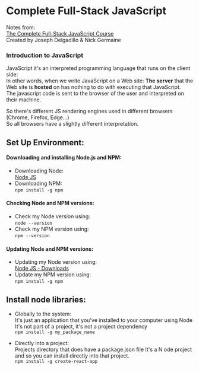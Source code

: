# Complete Full-Stack JavaScript

Notes from:        
[The Complete Full-Stack JavaScript Course](https://www.udemy.com/course/full-stack-javascript/)  
Created by Joseph Delgadillo & Nick Germaine


### Introduction to JavaScript

JavaScript  it's an interpreted programming language that runs on the client side:      
In other words, when we write JavaScript on a Web site: 
**The server** that the Web site is **hosted** on has nothing to do with executing that JavaScript.       
The javascript code is sent to the browser of the user and interpreted on their machine.

So there's different JS rendering engines used in different browsers (Chrome, Firefox, Edge...)     
So all browsers have a slightly different interpretation.

## Set Up Environment:

#### Downloading and installing Node.js and NPM:
* Downloading Node:    
 [Node JS](https://nodejs.org/en/)
* Downloading NPM:    
 `npm install -g npm`

#### Checking Node and NPM versions:
* Check my Node version using:    
 `node --version`
* Check my NPM version using:    
 `npm --version`
 
 #### Updating Node and NPM versions:

* Updating my Node version using:    
 [Node JS - Downloads](https://nodejs.org/en/)
* Update my NPM version using:    
 `npm install -g npm`
 
 ## Install node libraries:
 
 * Globally to the system:        
 It's just an application that you've installed to your computer using Node       
 It's not part of a project, it's not a project dependency       
 `npm install -g my_package_name`
 
  * Directly into a project:        
 Projects directory that does have a package.json file
 It's a N ode project and so you can install directly into that project.       
 `npm install -g create-react-app`
 
